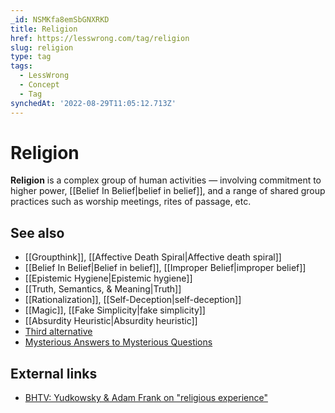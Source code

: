 ```yaml
---
_id: NSMKfa8emSbGNXRKD
title: Religion
href: https://lesswrong.com/tag/religion
slug: religion
type: tag
tags:
  - LessWrong
  - Concept
  - Tag
synchedAt: '2022-08-29T11:05:12.713Z'
---
```

# Religion

**Religion** is a complex group of human activities — involving commitment to higher power, [[Belief In Belief|belief in belief]], and a range of shared group practices such as worship meetings, rites of passage, etc.

## See also

- [[Groupthink]], [[Affective Death Spiral|Affective death spiral]]
- [[Belief In Belief|Belief in belief]], [[Improper Belief|improper belief]]
- [[Epistemic Hygiene|Epistemic hygiene]]
- [[Truth, Semantics, & Meaning|Truth]]
- [[Rationalization]], [[Self-Deception|self-deception]]
- [[Magic]], [[Fake Simplicity|fake simplicity]]
- [[Absurdity Heuristic|Absurdity heuristic]]
- [Third alternative](https://wiki.lesswrong.com/wiki/Third_alternative)
- [Mysterious Answers to Mysterious Questions](https://www.lesswrong.com/tag/mysterious-answers-to-mysterious-questions)

## External links

- [BHTV: Yudkowsky & Adam Frank on "religious experience"](http://bloggingheads.tv/diavlogs/18501)